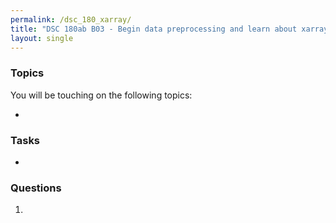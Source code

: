 ```yaml
---
permalink: /dsc_180_xarray/
title: "DSC 180ab B03 - Begin data preprocessing and learn about xarray"
layout: single
---
```



### Topics

You will be touching on the following topics:

- 

### Tasks

- 

### Questions

1. 